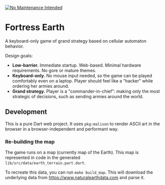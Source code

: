 [![No Maintenance Intended](http://unmaintained.tech/badge.svg)](http://unmaintained.tech/)

# Fortress Earth

A keyboard-only game of grand strategy based on cellular automaton behavior.

Design goals:

- **Low-barrier.** Immediate startup. Web-based.
  Minimal hardware requirements. No gore or mature themes.
- **Keyboard-only.** No mouse input needed, 
  so the game can be played comfortably even on a laptop.
  Player should feel like a "hacker" while ordering her armies around.
- **Grand strategy.** Player is a "commander-in-chief":
  making only the most strategic of decisions, such as sending armies around
  the world.

## Development

This is a pure Dart web project. It uses `pkg:malison` to render ASCII art
in the browser in a browser-independent and performant way.

### Re-building the map

The game runs on a map (currently map of the Earth). This map is represented
in code in the generated `lib/src/data/earth_terrain.part.dart`.

To recreate this data, you can run `make build_map`. This will download
the underlying data from https://www.naturalearthdata.com and parse it.
